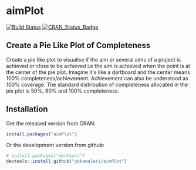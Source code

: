 # aimPlot
[![Build Status](https://travis-ci.org/ybkamaleri/aimPlot.png?branch=master)](https://travis-ci.org/ybkamaleri/aimPlot)
[![CRAN_Status_Badge](http://www.r-pkg.org/badges/version/aimPlot)](http://cran.r-project.org/package=aimPlot)

## Create a Pie Like Plot of Completeness

Create a pie like plot to visualise if the aim or several aims of a project is achieved or close to be achieved i.e the aim is achieved when the point is at the center of the pie plot. Imagine it's like a dartboard and the center means 100% completeness/achievement. Achievement can also be understood as 100% coverage. The standard distribution of completeness allocated in the pie plot is 50%, 80% and 100% completeness.


## Installation

Get the released version from CRAN:

```R
install.packages("aimPlot")
```

Or the development version from github:

```R
# install.packages("devtools")
devtools::install_github("ybkamaleri/aimPlot")
```

